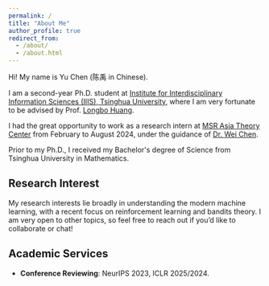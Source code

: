 ```yaml
---
permalink: /
title: "About Me"
author_profile: true
redirect_from: 
  - /about/
  - /about.html
---
```


Hi! My name is Yu Chen (陈禹 in Chinese).

I am a second-year Ph.D. student at [Institute for Interdisciplinary Information Sciences (IIIS), Tsinghua University](https://iiis.tsinghua.edu.cn/en), where I am very fortunate to be advised by Prof. [Longbo Huang](https://people.iiis.tsinghua.edu.cn/~huang/index.html). 


I had the great opportunity to work as a research intern at [MSR Asia Theory Center](https://www.microsoft.com/en-us/research/group/msr-asia-theory-center/publications/) from February to August 2024, under the guidance of [Dr. Wei Chen](https://www.microsoft.com/en-us/research/people/weic/).

Prior to my Ph.D., I received my Bachelor's degree of Science from Tsinghua University in Mathematics.

## Research Interest
My research interests lie broadly in understanding the modern machine learning, with a recent focus on reinforcement learning and bandits theory. I am very open to other topics, so feel free to reach out if you’d like to collaborate or chat!


## Academic Services
- **Conference Reviewing**: NeurIPS 2023, ICLR 2025/2024.
